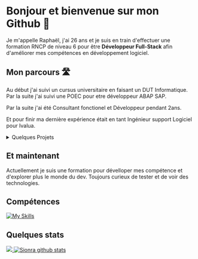 # Bonjour et bienvenue sur mon Github 👋

Je m'appelle Raphaël, j'ai 26 ans et je suis en train d'effectuer une formation RNCP de niveau 6 pour être **Développeur Full-Stack** afin d'améliorer mes compétences en développement logiciel.

## Mon parcours 🛣

Au début j'ai suivi un cursus universitaire en faisant un DUT Informatique. Par la suite j'ai suivi une POEC pour etre développeur ABAP SAP.

Par la suite j'ai été Consultant fonctionel et Développeur pendant 2ans.

Et pour finir ma dernière expérience était en tant Ingénieur support Logiciel pour Ivalua.

<details>
    <summary>Quelques Projets</summary>
    
1. La météo

    Un site simple qui permet d'afficher la météo actuelle et les prévisions des 7 prochains jours. https://sionra.github.io/index.html
2. La bataille navale

    Un petit projet pour apprendre le C# et refaire le jeu de la bataille navale en C# utilisant uniquement la console.

</details>

## Et maintenant

Actuellement je suis une formation pour dévelloper mes compétence et d'explorer plus le monde du dev. Toujours curieux de tester et de voir des technologies.

## Compétences
[![My Skills](https://skillicons.dev/icons?i=js,html,css,java,angular,nodejs,spring,mysql,git,cs,py&perline=4)](https://sionra.github.io/index.html)


## Quelques stats

<a href="https://github.com/Sionra">
  <img src="https://github-readme-stats.vercel.app/api/top-langs/?username=Sionra&theme=dark&hide_langs_below=1" />
</a>
<a href="https://github.com/Sionra">
 <img src="https://github-readme-stats.vercel.app/api?username=Sionra&show_icons=true&theme=dark&line_height=40" alt="Sionra github stats"/>
</a>
<!--
**Sionra/Sionra** is a ✨ _special_ ✨ repository because its `README.md` (this file) appears on your GitHub profile.

Here are some ideas to get you started:

- 🔭 I’m currently working on ...
- 🌱 I’m currently learning ...
- 👯 I’m looking to collaborate on ...
- 🤔 I’m looking for help with ...
- 💬 Ask me about ...
- 📫 How to reach me: ...
- 😄 Pronouns: ...
- ⚡ Fun fact: ...
-->
